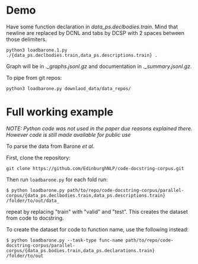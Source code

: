 # Demo

Have some function declaration in *data_ps.declbodies.train*. Mind that newline are replaced by DCNL and tabs by DCSP with 2 spaces between those delimiters.
```
python3 loadbarone.1.py ./{data_ps.declbodies.train,data_ps.descriptions.train} .
```
Graph will be in *._graphs.jsonl.gz* and documentation in *._summary.jsonl.gz*.

To pipe from git repos:
```
python3 loadbarone.py downlaod_data/data_repos/
```

# Full working example

_NOTE: Python code was not used in the paper due reasons explained there. However code is still made available for public use_

To parse the data from Barone _et al_.

First, clone the repository:
```
git clone https://github.com/EdinburghNLP/code-docstring-corpus.git
```

Then run `loadbarone.py` for each fold run:
```
$ python loadbarone.py path/to/repo/code-docstring-corpus/parallel-corpus/{data_ps.declbodies.train,data_ps.descriptions.train} /folder/to/out/data_
```
repeat by replacing "train" with "valid" and "test". This creates the dataset from code to docstring.

To create the dataset for code to function name, use the following instead:
```
$ python loadbarone.py --task-type func-name path/to/repo/code-docstring-corpus/parallel-corpus/{data_ps.bodies.train,data_ps.declarations.train} /folder/to/out
```
